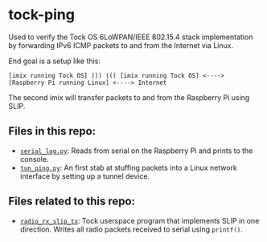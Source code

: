# tock-ping
Used to verify the Tock OS 6LoWPAN/IEEE 802.15.4 stack implementation by forwarding IPv6 ICMP packets to and from the Internet via Linux.

End goal is a setup like this:

```
[imix running Tock OS] ))) ((( [imix running Tock OS] <----> [Raspberry Pi running Linux] <----> Internet
```

The second imix will transfer packets to and from the Raspberry Pi using SLIP.

## Files in this repo:
- [`serial_log.py`](https://github.com/mog96/tock-ping/blob/master/serial_log.py): Reads from serial on the Raspberry Pi and prints to the console.
- [`tun_ping.py`](https://github.com/mog96/tock-ping/blob/master/tun_ping.py): An first stab at stuffing packets into a Linux network interface by setting up a tunnel device.

## Files related to this repo:
- [`radio_rx_slip_tx`](https://github.com/mog96/tock/tree/mog-radio-slip/userland/examples/radio_rx_slip_tx): Tock userspace program that implements SLIP in one direction. Writes all radio packets received to serial using `printf()`.
